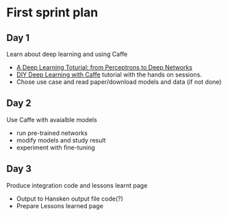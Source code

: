 # First sprint plan

## Day 1
Learn about deep learning and using Caffe

* [A Deep Learning Toturial: from Perceptrons to Deep Networks](http://www.toptal.com/machine-learning/an-introduction-to-deep-learning-from-perceptrons-to-deep-networks)
* [DIY Deep Learning with Caffe](https://docs.google.com/presentation/d/1UeKXVgRvvxg9OUdh_UiC5G71UMscNPlvArsWER41PsU/edit?pli=1#slide=id.gc2fcdcce7_216_101) tutorial with the hands on sessions.
*  Chose use case and read paper/download models and data (if not done)

## Day 2
Use Caffe with avaialble models
 * run pre-trained networks
 * modify models and study result
 * experiment with fine-tuning 

## Day 3
Produce integration code and lessons learnt page
* Output to Hansken output file code(?)
* Prepare Lessons learned page
